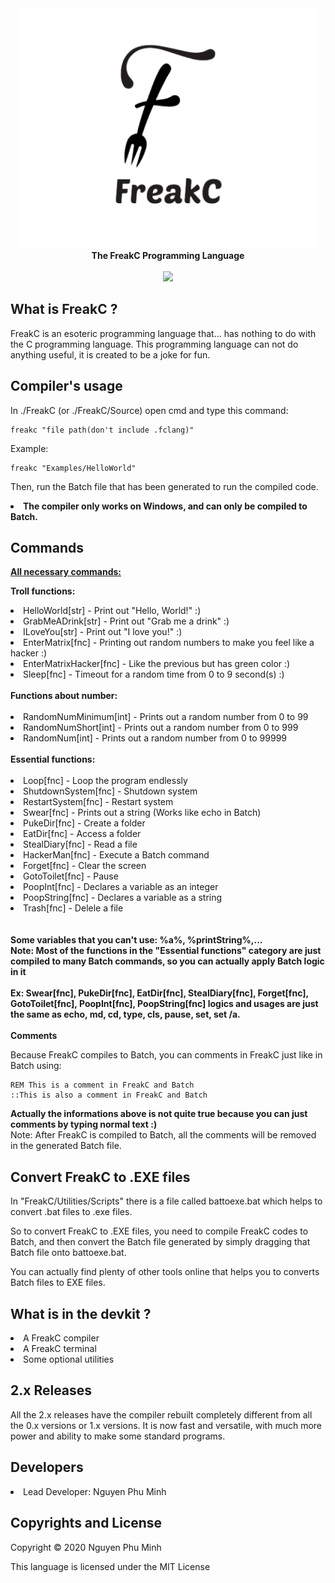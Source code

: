 <div align="center">
  <img src="Resources/Branding/logo.png" />
  <br/>
  <b>The FreakC Programming Language</b>
  <br/>
  <br/>
  <a href="https://github.com/nguyenphuminh/FreakC/blob/master/LICENSE.md"><img src="https://img.shields.io/badge/license-MIT-blue.svg"/></a>
</div>

## What is FreakC ?
FreakC is an esoteric programming language that... has nothing to do with the C programming language. This programming language can not do anything useful, it is created to be a joke for fun.

## Compiler's usage
In ./FreakC (or ./FreakC/Source) open cmd and type this command:

    freakc "file path(don't include .fclang)"
    
Example:
    
    freakc "Examples/HelloWorld"
 
 Then, run the Batch file that has been generated to run the compiled code.

<li><b>The compiler only works on Windows, and can only be compiled to Batch.</b></li>

## Commands
<b><u>All necessary commands:</u></b>

<b>Troll functions:</b>
<li>HelloWorld[str] - Print out "Hello, World!" :)</li>
<li>GrabMeADrink[str] - Print out "Grab me a drink" :)</li>
<li>ILoveYou[str] - Print out "I love you!" :)</li>
<li>EnterMatrix[fnc] - Printing out random numbers to make you feel like a hacker :)</li>
<li>EnterMatrixHacker[fnc] - Like the previous but has green color :)</li>
<li>Sleep[fnc] - Timeout for a random time from 0 to 9 second(s) :)</li>
<br/>
<b>Functions about number:</b>
<br/>
<br/>
<li>RandomNumMinimum[int] - Prints out a random number from 0 to 99</li>
<li>RandomNumShort[int] - Prints out a random number from 0 to 999</li>
<li>RandomNum[int] - Prints out a random number from 0 to 99999</li>
<br/>
<b>Essential functions:</b>
<br/>
<br/>
<li>Loop[fnc] - Loop the program endlessly</li>
<li>ShutdownSystem[fnc] - Shutdown system</li>
<li>RestartSystem[fnc] - Restart system</li>
<li>Swear[fnc] <String> - Prints out a string (Works like echo in Batch)</li>
<li>PukeDir[fnc] <Path> - Create a folder</li>
<li>EatDir[fnc] <Path> - Access a folder</li>
<li>StealDiary[fnc] <Path> - Read a file</li>
<li>HackerMan[fnc] <Batch Command> - Execute a Batch command</li>
<li>Forget[fnc] - Clear the screen</li>
<li>GotoToilet[fnc] - Pause</li>
<li>PoopInt[fnc] - Declares a variable as an integer</li>
<li>PoopString[fnc] - Declares a variable as a string</li>
<li>Trash[fnc] - Delele a file</li>

<br/>
<br/>
<b>Some variables that you can't use: %a%, %printString%,...</b>
<br/>
<b>Note: Most of the functions in the "Essential functions" category are just compiled to many Batch commands, so you can actually apply Batch logic in it</b>
<br/>
<br/>
<b>Ex: Swear[fnc], PukeDir[fnc], EatDir[fnc], StealDiary[fnc], Forget[fnc], GotoToilet[fnc], PoopInt[fnc], PoopString[fnc] logics and usages are just the same as echo, md, cd, type, cls, pause, set, set /a.</b>
<br/>
<br/>
<b>Comments</b>

Because FreakC compiles to Batch, you can comments in FreakC just like in Batch using:

    REM This is a comment in FreakC and Batch
    ::This is also a comment in FreakC and Batch

<b>Actually the informations above is not quite true because you can just comments by typing normal text :)</b>
<br/>
Note: After FreakC is compiled to Batch, all the comments will be removed in the generated Batch file.

## Convert FreakC to .EXE files
In "FreakC/Utilities/Scripts" there is a file called battoexe.bat which helps to convert .bat files to .exe files.

So to convert FreakC to .EXE files, you need to compile FreakC codes to Batch, and then convert the Batch file generated by simply dragging that Batch file onto battoexe.bat.

You can actually find plenty of other tools online that helps you to converts Batch files to EXE files.
    
## What is in the devkit ?
<li>A FreakC compiler</li>
<li>A FreakC terminal</li>
<li>Some optional utilities</li>
    
## 2.x Releases
All the 2.x releases have the compiler rebuilt completely different from all the 0.x versions or 1.x versions. It is now fast and versatile, with much more power and ability to make some standard programs.

## Developers
<li>Lead Developer: Nguyen Phu Minh</li>

## Copyrights and License
Copyright © 2020 Nguyen Phu Minh

This language is licensed under the MIT License
